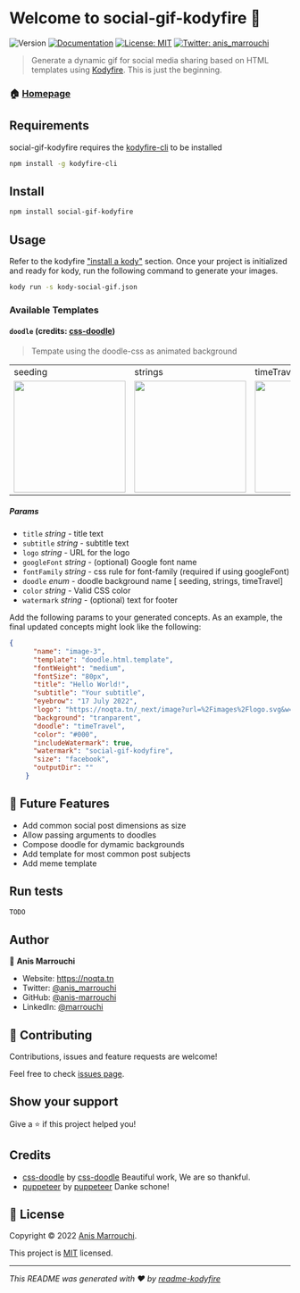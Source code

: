 # Welcome to social-gif-kodyfire 👋
![Version](https://img.shields.io/badge/version-0.0.5-blue.svg?cacheSeconds=2592000)
[![Documentation](https://img.shields.io/badge/documentation-yes-brightgreen.svg)](https://github.com/nooqta/kodyfire#install-a-kody)
[![License: MIT](https://img.shields.io/badge/License-MIT-yellow.svg)](https://github.com/nooqta/kodyfire/blob/main/LICENSE)
[![Twitter: anis\_marrouchi](https://img.shields.io/twitter/follow/anis\_marrouchi.svg?style=social)](https://twitter.com/anis\_marrouchi)

> Generate a dynamic gif for social media sharing based on HTML templates using [Kodyfire](https://github.com/nooqta/kodyfire). This is just the beginning.

### 🏠 [Homepage](https://github.com/nooqta/kodyfire)

## Requirements

social-gif-kodyfire requires the [kodyfire-cli](https://github.com/nooqta/kodyfire) to be installed

```sh
npm install -g kodyfire-cli
```
## Install

```sh
npm install social-gif-kodyfire
```

## Usage

Refer to the kodyfire ["install a kody"](https://github.com/nooqta/kodyfire#install-a-kody) section.
Once your project is initialized and ready for kody, run the following command to generate your images.
```sh
kody run -s kody-social-gif.json
```
### Available Templates 

#### `doodle` (credits: [css-doodle](https://github.com/css-doodle/css-doodle))

> Tempate using the doodle-css as animated background

<table>
  <tr>
     <td>seeding</td>
     <td>strings</td>
     <td>timeTravel</td>
  </tr>
  <tr>
    <td><img src="assets/doodle-seeding.png" width=200></td>
    <td><img src="assets/doodle-strings.png" width=200></td>
    <td><img src="assets/doodle-timeTravel.png" width=200></td>
  </tr>
 </table>

##### Params

- `title` _string_ - title text
- `subtitle` _string_ - subtitle text
- `logo` _string_ - URL for the logo
- `googleFont` _string_ - (optional) Google font name
- `fontFamily` _string_ - css rule for font-family (required if using googleFont)
- `doodle` _enum_ - doodle background name [ seeding, strings, timeTravel]
- `color` _string_ - Valid CSS color
- `watermark` _string_ - (optional) text for footer

Add the following params to your generated concepts. As an example, the final updated concepts might look like the following:
```json
{
      "name": "image-3",
      "template": "doodle.html.template",
      "fontWeight": "medium",
      "fontSize": "80px",
      "title": "Hello World!",
      "subtitle": "Your subtitle",
      "eyebrow": "17 July 2022",
      "logo": "https://noqta.tn/_next/image?url=%2Fimages%2Flogo.svg&w=256&q=75",
      "background": "tranparent",
      "doodle": "timeTravel",
      "color": "#000",
      "includeWatermark": true,
      "watermark": "social-gif-kodyfire",
      "size": "facebook",
      "outputDir": ""
    }
```
## 📅 Future Features
- Add common social post dimensions as size
- Allow passing arguments to doodles
- Compose doodle for dymamic backgrounds
- Add template for most common post subjects
- Add meme template
## Run tests

```sh
TODO
```

## Author

👤 **Anis Marrouchi**

* Website: https://noqta.tn
* Twitter: [@anis\_marrouchi](https://twitter.com/anis\_marrouchi)
* GitHub: [@anis-marrouchi](https://github.com/anis-marrouchi)
* LinkedIn: [@marrouchi](https://linkedin.com/in/marrouchi)

## 🤝 Contributing

Contributions, issues and feature requests are welcome!

Feel free to check [issues page](https://github.com/anis-marrouchi/social-gif-kodyfire/issues). 

## Show your support

Give a ⭐️ if this project helped you!

## Credits

- [css-doodle](https://github.com/css-doodle/css-doodle) by [css-doodle](https://github.com/css-doodle) Beautiful work, We are so thankful.
- [puppeteer](https://github.com/puppeteer/puppeteer) by [puppeteer](https://github.com/puppeteer) Danke schone!

## 📝 License

Copyright © 2022 [Anis Marrouchi](https://github.com/anis-marrouchi).

This project is [MIT](https://github.com/nooqta/kodyfire/blob/main/LICENSE) licensed.

***
_This README was generated with ❤️ by [readme-kodyfire](https://github.com/nooqta/readme-kodyfire)_
